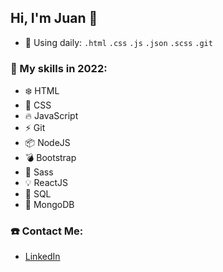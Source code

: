 ### <h2>Hi, I'm Juan 👋</h2>

- :calendar: Using daily:  `.html` `.css` `.js` `.json` `.scss` `.git`

### :pushpin: My skills in 2022:

- :snowflake: HTML
- :crystal_ball: CSS
- :fire: JavaScript
- :zap: Git
- :package: NodeJS
- :bomb: Bootstrap
- :cherry_blossom: Sass
- :bulb: ReactJS
- :crescent_moon: SQL
- :seedling: MongoDB

### :telephone: Contact Me:

- [LinkedIn](https://www.linkedin.com/in/juan-burgueño)

